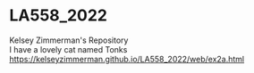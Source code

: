 # LA558_2022

Kelsey Zimmerman's Repository  
I have a lovely cat named Tonks
https://kelseyzimmerman.github.io/LA558_2022/web/ex2a.html
